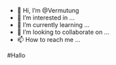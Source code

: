 - 👋 Hi, I’m @Vermutung
- 👀 I’m interested in ...
- 🌱 I’m currently learning ...
- 💞️ I’m looking to collaborate on ...
- 📫 How to reach me ...


#Hallo

<!---
Vermutung/Vermutung is a ✨ special ✨ repository because its `README.md` (this file) appears on your GitHub profile.
You can click the Preview link to take a look at your changes.
--->
